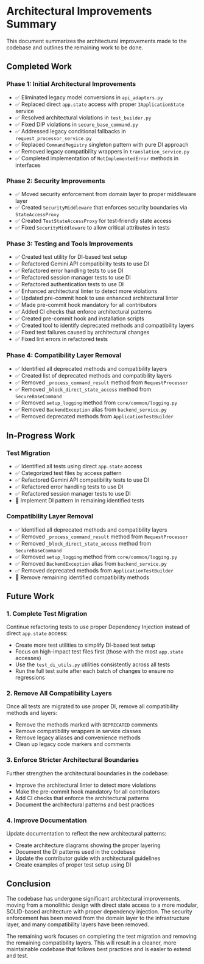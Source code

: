 # Architectural Improvements Summary

This document summarizes the architectural improvements made to the codebase and outlines the remaining work to be done.

## Completed Work

### Phase 1: Initial Architectural Improvements

- ✅ Eliminated legacy model conversions in `api_adapters.py`
- ✅ Replaced direct `app.state` access with proper `IApplicationState` service
- ✅ Resolved architectural violations in `test_builder.py`
- ✅ Fixed DIP violations in `secure_base_command.py`
- ✅ Addressed legacy conditional fallbacks in `request_processor_service.py`
- ✅ Replaced `CommandRegistry` singleton pattern with pure DI approach
- ✅ Removed legacy compatibility wrappers in `translation_service.py`
- ✅ Completed implementation of `NotImplementedError` methods in interfaces

### Phase 2: Security Improvements

- ✅ Moved security enforcement from domain layer to proper middleware layer
- ✅ Created `SecurityMiddleware` that enforces security boundaries via `StateAccessProxy`
- ✅ Created `TestStateAccessProxy` for test-friendly state access
- ✅ Fixed `SecurityMiddleware` to allow critical attributes in tests

### Phase 3: Testing and Tools Improvements

- ✅ Created test utility for DI-based test setup
- ✅ Refactored Gemini API compatibility tests to use DI
- ✅ Refactored error handling tests to use DI
- ✅ Refactored session manager tests to use DI
- ✅ Refactored authentication tests to use DI
- ✅ Enhanced architectural linter to detect more violations
- ✅ Updated pre-commit hook to use enhanced architectural linter
- ✅ Made pre-commit hook mandatory for all contributors
- ✅ Added CI checks that enforce architectural patterns
- ✅ Created pre-commit hook and installation scripts
- ✅ Created tool to identify deprecated methods and compatibility layers
- ✅ Fixed test failures caused by architectural changes
- ✅ Fixed lint errors in refactored tests

### Phase 4: Compatibility Layer Removal

- ✅ Identified all deprecated methods and compatibility layers
- ✅ Created list of deprecated methods and compatibility layers
- ✅ Removed `_process_command_result` method from `RequestProcessor`
- ✅ Removed `_block_direct_state_access` method from `SecureBaseCommand`
- ✅ Removed `setup_logging` method from `core/common/logging.py`
- ✅ Removed `BackendException` alias from `backend_service.py`
- ✅ Removed deprecated methods from `ApplicationTestBuilder`

## In-Progress Work

### Test Migration

- ✅ Identified all tests using direct `app.state` access
- ✅ Categorized test files by access pattern
- ✅ Refactored Gemini API compatibility tests to use DI
- ✅ Refactored error handling tests to use DI
- ✅ Refactored session manager tests to use DI
- 🔄 Implement DI pattern in remaining identified tests

### Compatibility Layer Removal

- ✅ Identified all deprecated methods and compatibility layers
- ✅ Removed `_process_command_result` method from `RequestProcessor`
- ✅ Removed `_block_direct_state_access` method from `SecureBaseCommand`
- ✅ Removed `setup_logging` method from `core/common/logging.py`
- ✅ Removed `BackendException` alias from `backend_service.py`
- ✅ Removed deprecated methods from `ApplicationTestBuilder`
- 🔄 Remove remaining identified compatibility methods

## Future Work

### 1. Complete Test Migration

Continue refactoring tests to use proper Dependency Injection instead of direct `app.state` access:

- Create more test utilities to simplify DI-based test setup
- Focus on high-impact test files first (those with the most `app.state` accesses)
- Use the `test_di_utils.py` utilities consistently across all tests
- Run the full test suite after each batch of changes to ensure no regressions

### 2. Remove All Compatibility Layers

Once all tests are migrated to use proper DI, remove all compatibility methods and layers:

- Remove the methods marked with `DEPRECATED` comments
- Remove compatibility wrappers in service classes
- Remove legacy aliases and convenience methods
- Clean up legacy code markers and comments

### 3. Enforce Stricter Architectural Boundaries

Further strengthen the architectural boundaries in the codebase:

- Improve the architectural linter to detect more violations
- Make the pre-commit hook mandatory for all contributors
- Add CI checks that enforce the architectural patterns
- Document the architectural patterns and best practices

### 4. Improve Documentation

Update documentation to reflect the new architectural patterns:

- Create architecture diagrams showing the proper layering
- Document the DI patterns used in the codebase
- Update the contributor guide with architectural guidelines
- Create examples of proper test setup using DI

## Conclusion

The codebase has undergone significant architectural improvements, moving from a monolithic design with direct state access to a more modular, SOLID-based architecture with proper dependency injection. The security enforcement has been moved from the domain layer to the infrastructure layer, and many compatibility layers have been removed.

The remaining work focuses on completing the test migration and removing the remaining compatibility layers. This will result in a cleaner, more maintainable codebase that follows best practices and is easier to extend and test.
